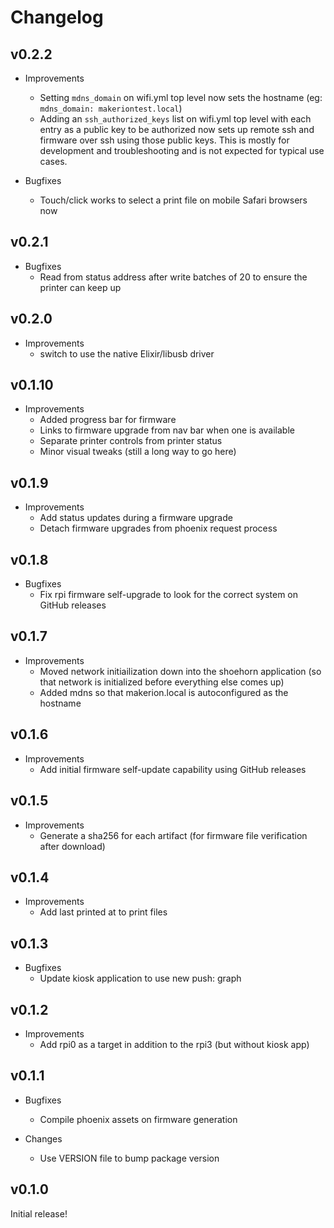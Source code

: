 # Changelog

## v0.2.2

* Improvements
  * Setting `mdns_domain` on wifi.yml top level now sets the hostname (eg: `mdns_domain: makeriontest.local`)
  * Adding an `ssh_authorized_keys` list on wifi.yml top level with each entry as a public key to be authorized now sets up remote ssh and firmware over ssh using those public keys. This is mostly for development and troubleshooting and is not expected for typical use cases.

* Bugfixes
  * Touch/click works to select a print file on mobile Safari browsers now

## v0.2.1

* Bugfixes
  * Read from status address after write batches of 20 to ensure the printer can keep up

## v0.2.0

* Improvements
  * switch to use the native Elixir/libusb driver

## v0.1.10

* Improvements
  * Added progress bar for firmware
  * Links to firmware upgrade from nav bar when one is available
  * Separate printer controls from printer status
  * Minor visual tweaks (still a long way to go here)

## v0.1.9

* Improvements
  * Add status updates during a firmware upgrade
  * Detach firmware upgrades from phoenix request process

## v0.1.8

* Bugfixes
  * Fix rpi firmware self-upgrade to look for the correct system on GitHub releases

## v0.1.7

* Improvements
  * Moved network initiailization down into the shoehorn application (so that network is initialized before everything else comes up)
  * Added mdns so that makerion.local is autoconfigured as the hostname

## v0.1.6

* Improvements
  * Add initial firmware self-update capability using GitHub releases

## v0.1.5

* Improvements
  * Generate a sha256 for each artifact (for firmware file verification after download)

## v0.1.4

* Improvements
  * Add last printed at to print files

## v0.1.3

* Bugfixes
  * Update kiosk application to use new push: graph

## v0.1.2

* Improvements
  * Add rpi0 as a target in addition to the rpi3 (but without kiosk app)

## v0.1.1

* Bugfixes
  * Compile phoenix assets on firmware generation

* Changes
  * Use VERSION file to bump package version

## v0.1.0

Initial release!

